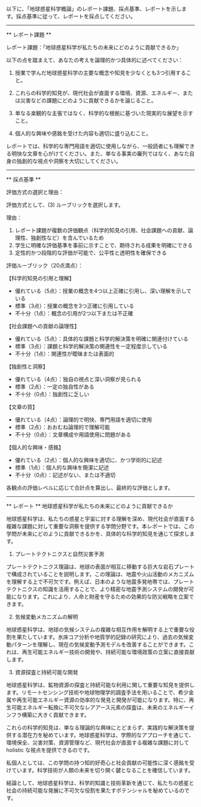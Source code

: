 以下に、「地球惑星科学概論」のレポート課題、採点基準、レポートを示します。採点基準に従って、レポートを採点してください。

---------------------------------------
** レポート課題 **

レポート課題：「地球惑星科学が私たちの未来にどのように貢献できるか」

以下の点を踏まえて、あなたの考えを論理的かつ具体的に述べてください：

1. 授業で学んだ地球惑星科学の主要な概念や知見を少なくとも3つ引用すること。

2. これらの科学的知見が、現代社会が直面する環境、資源、エネルギー、または災害などの課題にどのように貢献できるかを論じること。

3. 単なる楽観的な主張ではなく、科学的な根拠に基づいた現実的な展望を示すこと。

4. 個人的な興味や感銘を受けた内容も適切に盛り込むこと。

レポートでは、科学的な専門用語を適切に使用しながら、一般読者にも理解できる明快な文章を心がけてください。また、単なる事実の羅列ではなく、あなた自身の独創的な視点や洞察を大切にしてください。

---------------------------------------
** 採点基準 **

評価方式の選択と理由：

評価方式として、(3) ルーブリックを選択します。

理由：
1. レポート課題が複数の評価観点（科学的知見の引用、社会課題への貢献、論理性、独創性など）を含んでいるため
2. 学生に明確な評価基準を事前に示すことで、期待される成果を明確にできる
3. 定性的かつ段階的な評価が可能で、公平性と透明性を確保できる

評価ルーブリック（20点満点）：

【科学的知見の引用と理解】
- 優れている（5点）：授業の概念を4つ以上正確に引用し、深い理解を示している
- 標準（3点）：授業の概念を3つ正確に引用している
- 不十分（1点）：概念の引用が2つ以下または不正確

【社会課題への貢献の論理性】
- 優れている（5点）：具体的な課題と科学的解決策を明確に関連付けている
- 標準（3点）：課題と科学的解決策の関連性を一定程度示している
- 不十分（1点）：関連性が曖昧または表面的

【独創性と洞察】
- 優れている（4点）：独自の視点と深い洞察が見られる
- 標準（2点）：一定の独自性がある
- 不十分（0点）：独創性に乏しい

【文章の質】
- 優れている（4点）：論理的で明快、専門用語を適切に使用
- 標準（2点）：おおむね論理的で理解可能
- 不十分（0点）：文章構成や用語使用に問題がある

【個人的な興味・感銘】
- 優れている（2点）：個人的な興味を適切に、かつ学術的に記述
- 標準（1点）：個人的な興味を簡潔に記述
- 不十分（0点）：記述がない、または不適切

各観点の評価レベルに応じて合計点を算出し、最終的な評価とします。

---------------------------------------
** レポート **
地球惑星科学が私たちの未来にどのように貢献できるか

地球惑星科学は、私たちの惑星と宇宙に対する理解を深め、現代社会が直面する複雑な課題に対して重要な洞察を提供する学問分野です。本レポートでは、この学問が未来にどのように貢献できるかを、具体的な科学的知見を通じて探求します。

1. プレートテクトニクスと自然災害予測

プレートテクトニクス理論は、地球の表面が相互に移動する巨大な岩石プレートで構成されていることを説明します。この理論は、地震や火山活動のメカニズムを理解する上で不可欠です。例えば、日本のような地震多発地帯では、プレートテクトニクスの知識を活用することで、より精密な地震予測システムの開発が可能になります。これにより、人命と財産を守るための効果的な防災戦略を立案できます。

2. 気候変動メカニズムの解明

地球惑星科学は、地球の気候システムの複雑な相互作用を解明する上で重要な役割を果たしています。氷床コア分析や地質学的記録の研究により、過去の気候変動パターンを理解し、現在の気候変動予測モデルを改善することができます。これは、再生可能エネルギー技術の開発や、持続可能な環境政策の立案に直接貢献します。

3. 資源探査と持続可能な開発

地球惑星科学は、鉱物資源の探査と持続可能な利用に関して重要な知見を提供します。リモートセンシング技術や地球物理学的調査手法を用いることで、希少金属や再生可能エネルギー資源の効率的な発見と開発が可能になります。特に、再生可能エネルギー転換に不可欠なレアアース元素の探査は、未来のエネルギーインフラ構築に大きく貢献できます。

これらの科学的知見は、単なる理論的な興味にとどまらず、実践的な解決策を提供する潜在力を秘めています。地球惑星科学は、学際的なアプローチを通じて、環境保全、災害対策、資源管理など、現代社会が直面する複雑な課題に対して holistic な視点を提供できるのです。

私個人としては、この学問の持つ知的好奇心と社会貢献の可能性に深く感銘を受けています。科学技術が人類の未来を切り開く鍵となることを確信しています。

結論として、地球惑星科学は、科学的知識と技術革新を通じて、私たちの惑星と社会の持続可能な発展に不可欠な役割を果たすポテンシャルを秘めているのです。

